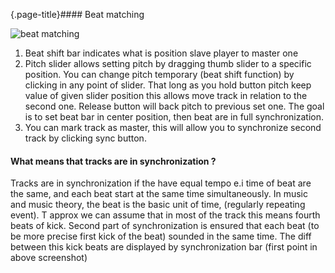 {.page-title}#### Beat matching


![beat matching](/introduction/beatmatching.png)

1. Beat shift bar indicates what is position slave player to master one
2. Pitch slider allows setting pitch by dragging thumb slider to a specific 
position. You can change pitch temporary (beat shift function) by clicking 
in any point of slider. That long as you hold button pitch keep value of given 
slider position this allows move track in relation to the second one. Release button 
will back pitch to previous set one. The goal is to set beat bar in center position, 
then beat are in full synchronization.
3. You can mark track as master, this will allow you to synchronize second
track by clicking sync button.
   
#### What means that tracks are in synchronization ?
Tracks are in synchronization if the have equal tempo e.i time of beat are the same,
and each beat start at the same time simultaneously. In music and music theory, 
the beat is the basic unit of time, (regularly repeating event). T approx we can
assume that in most of the track this means fourth beats of kick. Second part of
synchronization is ensured that each beat (to be more precise first kick of the beat)
sounded in the same time. The diff between this kick beats are displayed by
synchronization bar (first point in above screenshot)